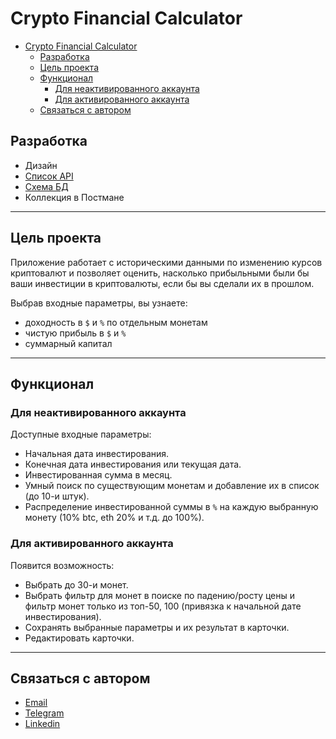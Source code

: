 # Crypto Financial Calculator

- [Crypto Financial Calculator](#crypto-financial-calculator)
  - [Разработка](#разработка)
  - [Цель проекта](#цель-проекта)
  - [Функционал](#функционал)
    - [Для неактивированного аккаунта](#для-неактивированного-аккаунта)
    - [Для активированного аккаунта](#для-активированного-аккаунта)
  - [Связаться с автором](#связаться-с-автором)

## Разработка

- Дизайн
- [Список API](https://docs.google.com/spreadsheets/d/1vTmBQFo2wFX0oCJeqGHTAz3dn5wm5x6eL-0KkI70c0g/edit?usp=sharing)
- [Схема БД](https://app.diagrams.net/#G19kMrgxEYkeauxzE8dHEgK43wXWtvwvOJ)
- Коллекция в Постмане

---

## Цель проекта

Приложение работает с историческими данными по изменению курсов криптовалют и позволяет оценить, насколько прибыльными были бы ваши инвестиции в криптовалюты, если бы вы сделали их в прошлом.

Выбрав входные параметры, вы узнаете:

- доходность в `$` и `%` по отдельным монетам
- чистую прибыль в `$` и `%`
- суммарный капитал

---

## Функционал

### Для неактивированного аккаунта

Доступные входные параметры:

- Начальная дата инвестирования.
- Конечная дата инвестирования или текущая дата.
- Инвестированная сумма в месяц.
- Умный поиск по существующим монетам и добавление их в список (до 10-и штук).
- Распределение инвестированной суммы в `%` на каждую выбранную монету (10% btc, eth 20% и т.д. до 100%).

### Для активированного аккаунта

Появится возможность:

- Выбрать до 30-и монет.
- Выбрать фильтр для монет в поиске по падению/росту цены и фильтр монет только из топ-50, 100 (привязка к начальной дате инвестирования).
- Сохранять выбранные параметры и их результат в карточки.
- Редактировать карточки.

---

## Связаться с автором

- [Email](vladislav.onatskyi@gmail.com)
- [Telegram](https://t.me/Kravich13)
- [Linkedin](https://www.linkedin.com/in/vladislav-onatskyi-564447211)
